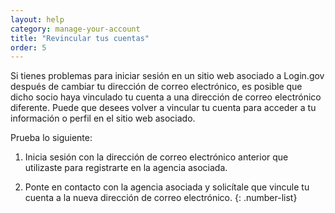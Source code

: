 ```yaml
---
layout: help
category: manage-your-account
title: "Revincular tus cuentas"
order: 5
---
```

Si tienes problemas para iniciar sesión en un sitio web asociado a Login.gov después de cambiar tu dirección de correo electrónico, es posible que dicho socio haya vinculado tu cuenta a una dirección de correo electrónico diferente. Puede que desees volver a vincular tu cuenta para acceder a tu información o perfil en el sitio web asociado. 

Prueba lo siguiente: 

1. Inicia sesión con la dirección de correo electrónico anterior que utilizaste para registrarte en la agencia asociada. 

2. Ponte en contacto con la agencia asociada y solicítale que vincule tu cuenta a la nueva dirección de correo electrónico.
{: .number-list}